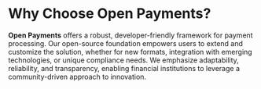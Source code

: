 # Why Choose Open Payments?

**Open Payments** offers a robust, developer-friendly framework for payment processing. Our open-source foundation empowers users to extend and customize the solution, whether for new formats, integration with emerging technologies, or unique compliance needs. We emphasize adaptability, reliability, and transparency, enabling financial institutions to leverage a community-driven approach to innovation.
